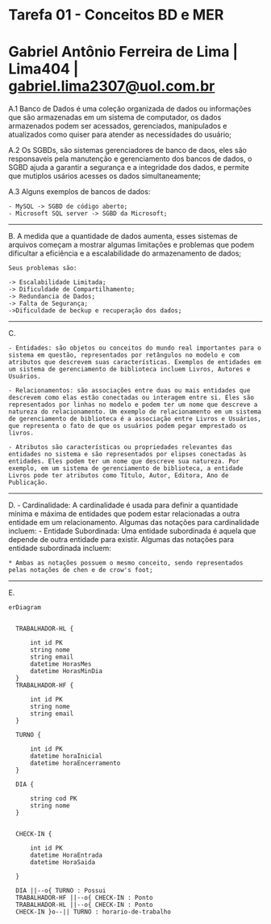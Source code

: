 # Tarefa 01 - Conceitos BD e MER <h1>
# Gabriel Antônio Ferreira de Lima | Lima404 | gabriel.lima2307@uol.com.br

A.1  Banco de Dados é uma coleção organizada de dados ou informações que são armazenadas em um sistema de computador, os dados armazenados podem ser acessados, gerenciados, manipulados e atualizados como quiser para atender as necessidades do usuário;

A.2 Os SGBDs, são sistemas gerenciadores de banco de daos, eles são responsaveis pela manutenção e gerenciamento dos bancos de dados, o SGBD ajuda a garantir a segurança e a integridade dos dados, e permite que mutiplos usários acesses os dados simultaneamente;

A.3 Alguns exemplos de bancos de dados:

    - MySQL -> SGBD de código aberto;
    - Microsoft SQL server -> SGBD da Microsoft;

------------------------------------------------------------------------------------------------------------------------------------------------------------------------------------------------------------------------------------------------------------------------

B. A medida que a quantidade de dados aumenta, esses sistemas de arquivos começam a mostrar algumas limitações e problemas que podem dificultar a eficiência e a escalabilidade do armazenamento de dados;

    Seus problemas são:

    -> Escalabilidade Limitada;
    -> Dificuldade de Compartilhamento;
    -> Redundancia de Dados;
    -> Falta de Segurança;
    ->Dificuldade de beckup e recuperação dos dados;

------------------------------------------------------------------------------------------------------------------------------------------------------------------------------------------------------------------------------------------------------------------------

C. 

    - Entidades: são objetos ou conceitos do mundo real importantes para o sistema em questão, representados por retângulos no modelo e com atributos que descrevem suas características. Exemplos de entidades em um sistema de gerenciamento de biblioteca incluem Livros, Autores e Usuários.

    - Relacionamentos: são associações entre duas ou mais entidades que descrevem como elas estão conectadas ou interagem entre si. Eles são representados por linhas no modelo e podem ter um nome que descreve a natureza do relacionamento. Um exemplo de relacionamento em um sistema de gerenciamento de biblioteca é a associação entre Livros e Usuários, que representa o fato de que os usuários podem pegar emprestado os livros.

    - Atributos são características ou propriedades relevantes das entidades no sistema e são representados por elipses conectadas às entidades. Eles podem ter um nome que descreve sua natureza. Por exemplo, em um sistema de gerenciamento de biblioteca, a entidade Livros pode ter atributos como Título, Autor, Editora, Ano de Publicação.

------------------------------------------------------------------------------------------------------------------------------------------------------------------------------------------------------------------------------------------------------------------------

D. 
    - Cardinalidade: A cardinalidade é usada para definir a quantidade mínima e máxima de entidades que podem estar relacionadas a outra entidade em um relacionamento. Algumas das notações para cardinalidade incluem:
    - Entidade Subordinada: Uma entidade subordinada é aquela que depende de outra entidade para existir. Algumas das notações para entidade subordinada incluem:

    * Ambas as notações possuem o mesmo conceito, sendo representados pelas notações de chen e de crow's foot;


------------------------------------------------------------------------------------------------------------------------------------------------------------------------------------------------------------------------------------------------------------------------

E. 
  
  ```mermaid
erDiagram


    TRABALHADOR-HL {

        int id PK
        string nome
        string email
        datetime HorasMes
        datetime HorasMinDia
    }
    TRABALHADOR-HF {

        int id PK
        string nome
        string email
    }

    TURNO {

        int id PK
        datetime horaInicial
        datetime horaEncerramento
    }

    DIA {

        string cod PK
        string nome
    }


    CHECK-IN {

        int id PK
        datetime HoraEntrada
        datetime HoraSaida

    }

    DIA ||--o{ TURNO : Possui
    TRABALHADOR-HF ||--o{ CHECK-IN : Ponto
    TRABALHADOR-HL ||--o{ CHECK-IN : Ponto
    CHECK-IN }o--|| TURNO : horario-de-trabalho

```

